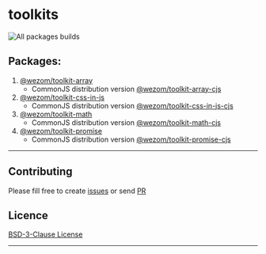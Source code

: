 # toolkits

![All packages builds](https://github.com/WezomCompany/toolkits/workflows/All%20packages%20build/badge.svg)

## Packages:

1. [@wezom/toolkit-array](https://github.com/WezomCompany/toolkits/blob/main/packages/array/README.md#readme)
    - CommonJS distribution version [@wezom/toolkit-array-cjs](https://github.com/WezomCompany/toolkits/blob/main/packages/array-cjs/README.md#readme)
1. [@wezom/toolkit-css-in-js](https://github.com/WezomCompany/toolkits/blob/main/packages/css-in-js/README.md#readme)
    - CommonJS distribution version [@wezom/toolkit-css-in-js-cjs](https://github.com/WezomCompany/toolkits/blob/main/packages/css-in-js-cjs/README.md#readme)
1. [@wezom/toolkit-math](https://github.com/WezomCompany/toolkits/blob/main/packages/math/README.md#readme)
    - CommonJS distribution version [@wezom/toolkit-math-cjs](https://github.com/WezomCompany/toolkits/blob/main/packages/math-cjs/README.md#readme)
1. [@wezom/toolkit-promise](https://github.com/WezomCompany/toolkits/blob/main/packages/promise/README.md#readme)
    - CommonJS distribution version [@wezom/toolkit-promise-cjs](https://github.com/WezomCompany/toolkits/blob/main/packages/promise-cjs/README.md#readme)

---

## Contributing

Please fill free to create [issues](https://github.com/WezomCompany/toolkits/issues) or send [PR](https://github.com/WezomCompany/toolkits/pulls)

## Licence

[BSD-3-Clause License](https://github.com/WezomCompany/toolkits/blob/master/LICENSE)

---
